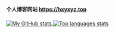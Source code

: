 #### 个人博客网站 https://hxyxyz.top
<div>
  <a href="https://github.com/HEXIAYUE">
    <img align="center" alt="My GitHub stats" src="https://github-readme-stats.qwerty541.vercel.app/api?username=HEXIAYUE&show_icons=true&theme=blueberry" />
  </a>
  <a href="https://github.com/HEXIAYUE">
    <img align="center" alt="Top languages stats" src="https://github-readme-stats.anuraghazra1.vercel.app/api/top-langs/?username=HEXIAYUE&layout=compact&icon_color=2d77dc&title_color=2d77dc&text_color=ffffff&bg_color=0d1117" />
  </a>
</div>

<!--
**HEXIAYUE/HEXIAYUE** is a ✨ _special_ ✨ repository because its `README.md` (this file) appears on your GitHub profile.

Here are some ideas to get you started:

- 🔭 I’m currently working on ...
- 🌱 I’m currently learning ...
- 👯 I’m looking to collaborate on ...
- 🤔 I’m looking for help with ...
- 💬 Ask me about ...
- 📫 How to reach me: ...
- 😄 Pronouns: ...
- ⚡ Fun fact: ...
-->

